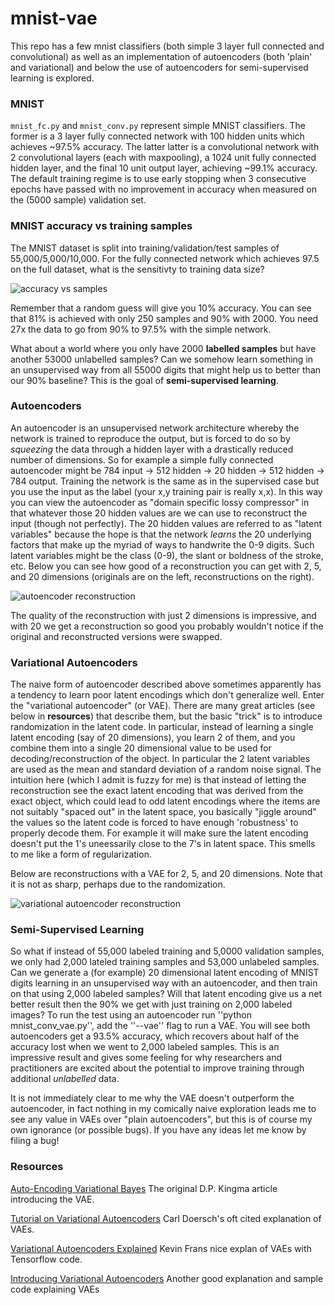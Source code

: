 # mnist-vae

This repo has a few mnist classifiers (both simple 3 layer full connected and convolutional) as well as an implementation of autoencoders (both 'plain' and variational) and below the use of autoencoders for semi-supervised learning is explored.

### MNIST

`mnist_fc.py` and `mnist_conv.py` represent simple MNIST classifiers.  The former is a 3 layer fully connected network with 100 hidden units which achieves ~97.5% accuracy.  The latter latter is a convolutional network with 2 convolutional layers (each with maxpooling), a 1024 unit fully connected hidden layer, and the final 10 unit output layer, achieving ~99.1% accuracy.  The default training regime is to use early stopping when 3 consecutive epochs have passed with no improvement in accuracy when measured on the (5000 sample) validation set.

### MNIST accuracy vs training samples

The MNIST dataset is split into training/validation/test samples of 55,000/5,000/10,000.  For the fully connected network which achieves 97.5 on the full dataset, what is the sensitivty to training data size?

![accuracy vs samples](https://raw.githubusercontent.com/gtoubassi/mnist-vae/master/assets/accuracy_vs_samples.png)

Remember that a random guess will give you 10% accuracy.  You can see that 81% is achieved with only 250 samples and 90% with 2000.  You need 27x the data to go from 90% to 97.5% with the simple network.

What about a world where you only have 2000 **labelled samples** but have another 53000 unlabelled samples?  Can we somehow learn something in an unsupervised way from all 55000 digits that might help us to better than our 90% baseline?  This is the goal of **semi-supervised learning**.

### Autoencoders

An autoencoder is an unsupervised network architecture whereby the network is trained to reproduce the output, but is forced to do so by *squeezing* the data through a hidden layer with a drastically reduced number of dimensions.  So for example a simple fully connected autoencoder might be 784 input -> 512 hidden -> 20 hidden -> 512 hidden -> 784 output.  Training the network is the same as in the supervised case but you use the input as the label (your x,y training pair is really x,x).  In this way you can view the autoencoder as "domain specific lossy compressor" in that whatever those 20 hidden values are we can use to reconstruct the input (though not perfectly).  The 20 hidden values are referred to as "latent variables" because the hope is that the network *learns* the 20 underlying factors that make up the myriad of ways to handwrite the 0-9 digits.  Such latent variables might be the class (0-9), the slant or boldness of the stroke, etc.  Below you can see how good of a reconstruction you can get with 2, 5, and 20 dimensions (originals are on the left, reconstructions on the right).

![autoencoder reconstruction](https://raw.githubusercontent.com/gtoubassi/mnist-vae/master/assets/ae-reconstruction.png)

The quality of the reconstruction with just 2 dimensions is impressive, and with 20 we get a reconstruction so good you probably wouldn't notice if the original and reconstructed versions were swapped.

### Variational Autoencoders

The naive form of autoencoder described above sometimes apparently has a tendency to learn poor latent encodings which don't generalize well.  Enter the "variational autoencoder" (or VAE).  There are many great articles (see below in **resources**) that describe them, but the basic "trick" is to introduce randomization in the latent code.  In particular, instead of learning a single latent encoding (say of 20 dimensions), you learn 2 of them, and you combine them into a single 20 dimensional value to be used for decoding/reconstruction of the object.  In particular the 2 latent variables are used as the mean and standard deviation of a random noise signal.  The intuition here (which I admit is fuzzy for me) is that instead of letting the reconstruction see the exact latent encoding that was derived from the exact object, which could lead to odd latent encodings where the items are not suitably "spaced out" in the latent space, you basically  "jiggle around" the values so the latent code is forced to have enough 'robustness' to properly decode them. For example it will make sure the latent encoding doesn't put the 1's uneessarily close to the 7's in latent space.  This smells to me like a form of regularization.

Below are reconstructions with a VAE for 2, 5, and 20 dimensions.  Note that it is not as sharp, perhaps due to the randomization.

![variational autoencoder reconstruction](https://raw.githubusercontent.com/gtoubassi/mnist-vae/master/assets/vae-reconstruction.png)

### Semi-Supervised Learning

So what if instead of 55,000 labeled training and 5,0000 validation samples, we only had 2,000 lateled training samples and 53,000 unlabeled samples.  Can we generate a (for example) 20 dimensional latent encoding of MNIST digits learning in an unsupervised way with an autoencoder, and then train on that using 2,000 labeled samples?  Will that latent encoding give us a net better result then the 90% we get with just training on 2,000 labeled images?  To run the test using an autoencoder run ''python mnist_conv_vae.py'', add the ''--vae'' flag to run a VAE.  You will see both autoencoders get a 93.5% accuracy, which recovers about half of the accuracy lost when we went to 2,000 labeled samples.  This is an impressive result and gives some feeling for why researchers and practitioners are excited about the potential to improve training through additional *unlabelled* data.

It is not immediately clear to me why the VAE doesn't outperform the autoencoder, in fact nothing in my comically naive exploration leads me to see any value in VAEs over "plain autoencoders", but this is of course my own ignorance (or possible bugs).  If you have any ideas let me know by filing a bug!


### Resources
[Auto-Encoding Variational Bayes](https://arxiv.org/abs/1312.6114) The original D.P. Kingma article introducing the VAE.


[Tutorial on Variational Autoencoders](https://arxiv.org/abs/1606.05908) Carl Doersch's oft cited explanation of VAEs.

[Variational Autoencoders Explained](http://kvfrans.com/variational-autoencoders-explained/) Kevin Frans nice explan of VAEs with Tensorflow code.

[Introducing Variational Autoencoders](http://blog.fastforwardlabs.com/2016/08/12/introducing-variational-autoencoders-in-prose-and.html) Another good explanation and sample code explaining VAEs

